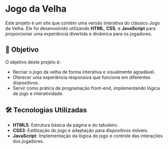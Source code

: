 # Jogo da Velha

Este projeto é um site que contém uma versão interativa do clássico Jogo da Velha. Ele foi desenvolvido utilizando **HTML**, **CSS**, e **JavaScript** para proporcionar uma experiência divertida e dinâmica para os jogadores.

## 🎯 Objetivo

O objetivo deste projeto é:
- Recriar o jogo da velha de forma interativa e visualmente agradável.
- Oferecer uma experiência responsiva que funcione em diferentes dispositivos.
- Servir como prática de programação front-end, implementando lógica de jogo e interatividade.

## 🛠️ Tecnologias Utilizadas

- **HTML5**: Estrutura básica da página e do tabuleiro.
- **CSS3**: Estilização do jogo e adaptação para dispositivos móveis.
- **JavaScript**: Implementação da lógica do jogo e controle das interações dos jogadores.

